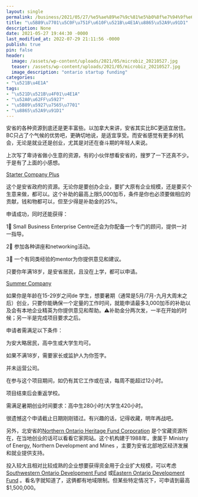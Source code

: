 ```yaml
---
layout: single
permalink: /business/2021/05/27/%e5%ae%89%e7%9c%81%e5%b0%8f%e7%94%9f%e6%84%8f%e5%88%9b%e4%b8%9a%e8%a1%a5%e5%8a%a9%e9%87%91/
title: "\u5B89\u7701\u5C0F\u751F\u610F\u521B\u4E1A\u8865\u52A9\u91D1"
description: None
date: 2021-05-27 19:44:30 -0000
last_modified_at: 2022-07-29 21:11:56 -0000
publish: true
pin: false
header:
  image: /assets/wp-content/uploads/2021/05/microbiz_20210527.jpg
  teaser: /assets/wp-content/uploads/2021/05/microbiz_20210527.jpg
  image_description: "ontario startup funding"
categories:
- "\u521B\u4E1A"
tags:
- "\u521D\u521B\u4F01\u4E1A"
- "\u52A0\u62FF\u5927"
- "\u5B89\u5927\u7565\u7701"
- "\u8865\u52A9\u91D1"
---
```

安省的各种资源到底还是更丰富些。以加拿大来讲，安省其实比BC更适宜居住。BC只占了个气候的优势吧，更确切地说，是适宜享受。而安省感觉有更多的机会，无论是就业还是创业，尤其是对还在奋斗期的年轻人来说。

上次写了卑诗省做小生意的资源，有的小伙伴想看安省的，搜罗了一下还真不少。于是有了上面的小感想。  
  
[Starter Company Plus](https://www.ontario.ca/page/small-business-advice-support-services-regulations)

这个是安省政府的资源。无论你是要创办企业，要扩大原有企业规模，还是要买个生意来做，都可以。这个补助的最高上限5,000加币，条件是你也必须要做相应的贡献，钱和物都可以，但至少得是补助金的25%。

申请成功，同时还能获得：

1⃣️ Small Business Enterprise Centre还会为你配备一个专门的顾问，提供一对一指导。

2⃣️ 参加各种讲座和networking活动。

3⃣️ 一个有同类经验的mentor为你提供意见和建议。

只要你年满18岁，是安省居民，且没在上学，都可以申请。

[Summer Company](https://www.ontario.ca/page/start-summer-company-students#section-7)

如果你是年龄在15-29岁之间de 学生，想要暑期（通常是5月/7月-九月大周末之后）创业，只要你能确保一个定量的工作时间，就能申请最多3,000加币的补助以及会有本地企业精英为你提供意见和帮助。⚠️补助金分两次发，一半在开始的时候；另一半是完成项目要求之后。

申请者需满足以下条件：

为安大略居民，高中生或大学生均可。

如果不满18岁，需要家长或监护人为你签字。

并未运营公司。

在参与这个项目期间，如仍有其它工作或在读，每周不能超过12小时。

项目结束后会重返学校。

需满足暑期创业时间要求：高中生280小时/大学生420小时。

很遗憾这个申请截止日期刚刚错过。有兴趣的话，记得收藏，明年再战吧。

另外，北安省的[Northern Ontario Heritage Fund Corporation](https://nohfc.ca) 是个宝藏资源所在，在当地创业的话可以看看它家网站。这个机构建于1988年，隶属于 Ministry of Energy, Northern Development and Mines ，主要为安省北部地区经济发展和就业提供支持。

投入较大且相对比较成熟的企业想要获得资金用于企业扩大规模，可以考虑 [Southwestern Ontario Development Fund](https://www.ontario.ca/page/southwestern-ontario-development-fund) 或[Eastern Ontario Development Fund](https://www.ontario.ca/page/eastern-ontario-development-fund) 。看名字就知道了，这俩都有地域限制。但某些特定情况下，可申请到最高$1,500,000。
